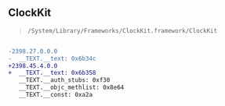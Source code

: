 ## ClockKit

> `/System/Library/Frameworks/ClockKit.framework/ClockKit`

```diff

-2398.27.0.0.0
-  __TEXT.__text: 0x6b34c
+2398.45.4.0.0
+  __TEXT.__text: 0x6b358
   __TEXT.__auth_stubs: 0xf30
   __TEXT.__objc_methlist: 0x8e64
   __TEXT.__const: 0xa2a

```
